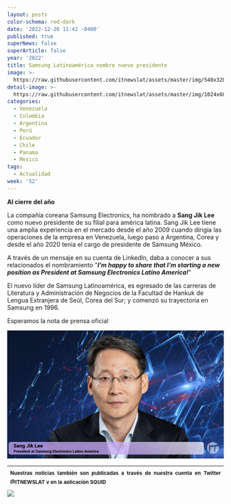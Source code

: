 ```yaml
---
layout: posts
color-schema: red-dark
date: '2022-12-26 11:42 -0400'
published: true
superNews: false
superArticle: false
year: '2022'
title: Samsung Latinoamérica nombre nuevo presidente
image: >-
  https://raw.githubusercontent.com/itnewslat/assets/master/img/540x320/Sang-Jik-Lee-p.jpg
detail-image: >-
  https://raw.githubusercontent.com/itnewslat/assets/master/img/1024x680/Sang-Jik-Lee-g.jpg
categories:
  - Venezuela
  - Colombia
  - Argentina
  - Perú
  - Ecuador
  - Chile
  - Panama
  - Mexico
tags:
  - Actualidad
week: '52'
---
```

**Al cierre del año**

La compañía coreana Samsung Electronics, ha nombrado a **Sang Jik Lee** como nuevo presidente de su filial para américa latina. Sang Jik Lee tiene una amplia experiencia en el mercado desde el año 2009 cuando dirigía las operaciones de la empresa en Venezuela, luego paso a Argentina, Corea y desde el año 2020 tenia el cargo de presidente de Samsung México. 

A través de un mensaje en su cuenta de Linkedln, daba a conocer a sus relacionados el nombramiento 
"_**I’m happy to share that I’m starting a new position as President at Samsung Electronics Latino America!**_"

El nuevo líder de Samsung Latinoamérica, es egresado de las carreras de Literatura y Administración de Negocios de la Facultad de Hankuk de Lengua Extranjera de Seúl, Corea del Sur; y comenzó su trayectoria en Samsung en 1996.

Esperamos la nota de prensa oficial 

![](https://raw.githubusercontent.com/itnewslat/assets/master/img/540x320/Sang-Jik-Lee-p.jpg)

<table style="height: 42px;" width="569">
<tbody>
<tr>
<td style="text-align: justify;"><sub><strong>Nuestras noticias también son publicadas a través de nuestra cuenta en Twitter <a href="https://twitter.com/itnewslat?lang=es">@ITNEWSLAT</a> y en la aplicación <a href="https://squidapp.co/en/">SQUID</a></strong></sub></td>
</tr>
</tbody>
</table>

<img src="https://tracker.metricool.com/c3po.jpg?hash=56f88a41e39ab42c063cc51676587a04"/>
